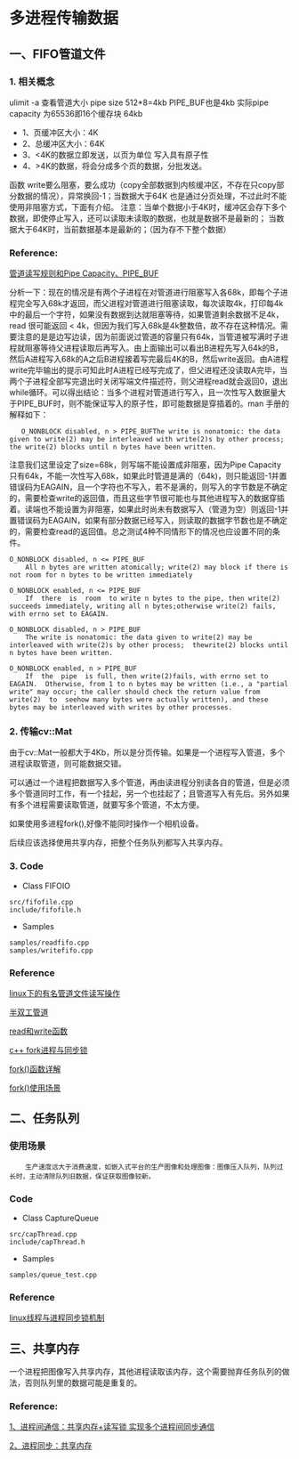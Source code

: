 # 多进程传输数据
## 一、FIFO管道文件
### 1. 相关概念

ulimit -a 查看管道大小 pipe size 512*8=4kb
PIPE_BUF也是4kb
实际pipe capacity 为65536即16个缓存块 64kb
* 1、页缓冲区大小：4K
* 2、总缓冲区大小：64K
* 3、<4K的数据立即发送，以页为单位 写入具有原子性
* 4、>4K的数据，将会分成多个页的数据，分批发送。

函数 write要么阻塞，要么成功（copy全部数据到内核缓冲区，不存在只copy部分数据的情况），异常换回-1；当数据大于64K 也是通过分页处理，不过此时不能使用非阻塞方式，下面有介绍。
注意：当单个数据小于4K时，缓冲区会存下多个数据，即使停止写入，还可以读取未读取的数据，也就是数据不是最新的；
当数据大于64K时，当前数据基本是最新的；（因为存不下整个数据）

### Reference:
[管道读写规则和Pipe Capacity、PIPE_BUF](https://www.cnblogs.com/alantu2018/p/8477339.html)

分析一下：现在的情况是有两个子进程在对管道进行阻塞写入各68k，即每个子进程完全写入68k才返回，而父进程对管道进行阻塞读取，每次读取4k，打印每4k中的最后一个字符，如果没有数据到达就阻塞等待，如果管道剩余数据不足4k，read 很可能返回 < 4k，但因为我们写入68k是4k整数倍，故不存在这种情况。需要注意的是是边写边读，因为前面说过管道的容量只有64k，当管道被写满时子进程就阻塞等待父进程读取后再写入。由上面输出可以看出B进程先写入64k的B，然后A进程写入68k的A之后B进程接着写完最后4K的B，然后write返回。由A进程write完毕输出的提示可知此时A进程已经写完成了，但父进程还没读取A完毕，当两个子进程全部写完退出时关闭写端文件描述符，则父进程read就会返回0，退出while循环。可以得出结论：当多个进程对管道进行写入，且一次性写入数据量大于PIPE_BUF时，则不能保证写入的原子性，即可能数据是穿插着的。man 手册的解释如下：

       O_NONBLOCK disabled, n > PIPE_BUFThe write is nonatomic: the data given to write(2) may be interleaved with write(2)s by other process;  the write(2) blocks until n bytes have been written.

注意我们这里设定了size=68k，则写端不能设置成非阻塞，因为Pipe Capacity 只有64k，不能一次性写入68k，如果此时管道是满的（64k)，则只能返回-1并置错误码为EAGAIN，且一个字符也不写入，若不是满的，则写入的字节数是不确定的，需要检查write的返回值，而且这些字节很可能也与其他进程写入的数据穿插着。读端也不能设置为非阻塞，如果此时尚未有数据写入（管道为空）则返回-1并置错误码为EAGAIN，如果有部分数据已经写入，则读取的数据字节数也是不确定的，需要检查read的返回值。总之测试4种不同情形下的情况也应设置不同的条件。

    O_NONBLOCK disabled, n <= PIPE_BUF
        All n bytes are written atomically; write(2) may block if there is not room for n bytes to be written immediately

    O_NONBLOCK enabled, n <= PIPE_BUF
        If  there  is  room  to write n bytes to the pipe, then write(2) succeeds immediately, writing all n bytes;otherwise write(2) fails, with errno set to EAGAIN.

    O_NONBLOCK disabled, n > PIPE_BUF
        The write is nonatomic: the data given to write(2) may be interleaved with write(2)s by other process;  thewrite(2) blocks until n bytes have been written.

    O_NONBLOCK enabled, n > PIPE_BUF
        If  the  pipe  is full, then write(2)fails, with errno set to EAGAIN.  Otherwise, from 1 to n bytes may be written (i.e., a "partial write" may occur; the caller should check the return value from write(2)  to  seehow many bytes were actually written), and these bytes may be interleaved with writes by other processes.

### 2. 传输cv::Mat

由于cv::Mat一般都大于4Kb，所以是分页传输。如果是一个进程写入管道，多个进程读取管道，则可能数据交错。

可以通过一个进程把数据写入多个管道，再由读进程分别读各自的管道，但是必须多个管道同时工作，有一个挂起，另一个也挂起了；且管道写入有先后。另外如果有多个进程需要读取管道，就要写多个管道，不太方便。

如果使用多进程fork(),好像不能同时操作一个相机设备。

后续应该选择使用共享内存，把整个任务队列都写入共享内存。

### 3. Code

* Class FIFOIO
```
src/fifofile.cpp
include/fifofile.h
```
* Samples
```
samples/readfifo.cpp
samples/writefifo.cpp
```

### Reference
[linux下的有名管道文件读写操作](https://blog.csdn.net/tiramisu_L/article/details/80176350)

[半双工管道](https://blog.csdn.net/qq_41261736/article/details/99686651)

[read和write函数](https://blog.csdn.net/u013774102/article/details/79083698)

[c++ fork进程与同步锁](https://www.cnblogs.com/sssblog/p/10457114.html)

[fork()函数详解](https://www.cnblogs.com/love-jelly-pig/p/8471206.html)

[fork()使用场景](https://blog.csdn.net/sodino/article/details/45146001)


## 二、任务队列

### 使用场景

        生产速度远大于消费速度，如嵌入式平台的生产图像和处理图像：图像压入队列，队列过长时，主动清除队列旧数据，保证获取图像较新。
### Code

* Class CaptureQueue

```
src/capThread.cpp
include/capThread.h
```

* Samples
```
samples/queue_test.cpp
```

### Reference
[linux线程与进程同步锁机制](https://blog.csdn.net/zhuoyue01/article/details/105984882/)

## 三、共享内存

一个进程把图像写入共享内存，其他进程读取该内存，这个需要抛弃任务队列的做法，否则队列里的数据可能是重复的。

### Reference:

[1、进程间通信：共享内存+读写锁 实现多个进程间同步通信](https://www.csdn.net/gather_2a/NtzaQgxsMTItYmxvZwO0O0OO0O0O.html)

[2、进程同步：共享内存](https://www.cnblogs.com/ducong/p/6590544.html)





